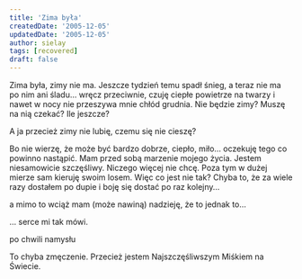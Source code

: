 ```yaml
---
title: 'Zima była'
createdDate: '2005-12-05'
updatedDate: '2005-12-05'
author: sielay
tags: [recovered]
draft: false
---
```


Zima była, zimy nie ma. Jeszcze tydzień temu spadł śnieg, a teraz nie ma po nim ani śladu… wręcz przeciwnie, czuję ciepłe powietrze na twarzy i nawet w nocy nie przeszywa mnie chłód grudnia. Nie będzie zimy? Muszę na nią czekać? Ile jeszcze?

A ja przecież zimy nie lubię, czemu się nie cieszę?

Bo nie wierzę, że może być bardzo dobrze, ciepło, miło… oczekuję tego co powinno nastąpić. Mam przed sobą marzenie mojego życia. Jestem niesamowicie szczęśliwy. Niczego więcej nie chcę. Poza tym w dużej mierze sam kieruję swoim losem. Więc co jest nie tak? Chyba to, że za wiele razy dostałem po dupie i boję się dostać po raz kolejny…

a mimo to wciąż mam (może nawiną) nadzieję, że to jednak to…

… serce mi tak mówi.

po chwili namysłu

To chyba zmęczenie. Przecież jestem Najszczęśliwszym Miśkiem na Świecie.
